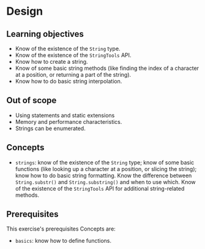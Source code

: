 # Design

## Learning objectives

- Know of the existence of the `String` type.
- Know of the existence of the `StringTools` API.
- Know how to create a string.
- Know of some basic string methods (like finding the index of a character at a position, or returning a part of the string).
- Know how to do basic string interpolation.

## Out of scope

- Using statements and static extensions
- Memory and performance characteristics.
- Strings can be enumerated.

## Concepts

- `strings`: know of the existence of the `String` type; know of some basic functions (like looking up a character at a position, or slicing the string); know how to do basic string formatting. Know the difference between `String.substr()` and `String.substring()` and when to use which. Know of the existence of the `StringTools` API for additional string-related methods.

## Prerequisites

This exercise's prerequisites Concepts are:

- `basics`: know how to define functions.
